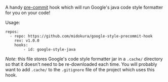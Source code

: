 A handy [pre-commit](http://pre-commit.com/) hook which will run Google's java
code style formatter for you on your code!

Usage:

```
repos:
  - repo: https://github.com/midokura/google-style-precommit-hook
    rev: v1.0.0
    hooks:
        - id: google-style-java
```

*Note*: this file stores Google's code style formatter jar in a `.cache/`
directory so that it doesn't need to be re-downloaded each time.  You will
probably want to add `.cache/` to the `.gitignore` file of the project which
uses this hook.

